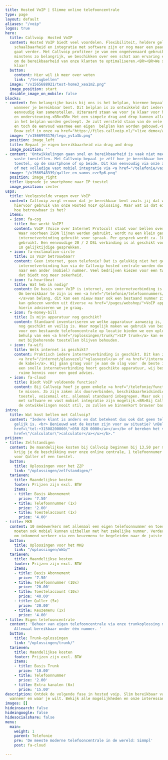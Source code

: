 ```yaml
---
title: Hosted VoIP | Slimme online telefooncentrale
type: page
layout: default
aliases: "/voip"
logos: true
hero:
  title: Callvoip  Hosted VoIP
  content: Hosted VoIP biedt veel voordelen. Flexibiliteit, heldere geluidskwaliteit,
    schaalbaarheid en integratie met software zijn er nog maar een paar.<BR><BR>Callvoip
    gaat verder. Met Callvoip profiteer je van een ongeëvenaard gebruiksgemak. En
    minstens zo belangrijk, we beschikken over een schat aan ervaring en slimme tips
    om de bereikbaarheid van onze klanten te optimaliseren.<BR><BR>We staan voor je
    klaar!
  button:
    content: Hier wil ik meer over weten
    link: "/terugbellen"
  image: "/v1565688921/test-home3_xea1m2.png"
  image_position: start
  disable_image_on_mobile: false
blocks:
- content: Een belangrijke basis bij ons is het belplan, hiermee bepaal je hoe en
    wanneer je bereikbaar bent. Dit belplan is zo ontwikkeld dat iedereen dit zelf
    eenvoudig kan samenstellen. Uiteraard staan we voor je klaar voor handige tips
    en ondersteuning.<BR><BR> Met een simpele drag and drop kunnen alle bouwstenen
    in het belplan worden gesleept. Je zult versteld staan van de vele mogelijkheden
    en toch de eenvoud waarmee een eigen  belplan kan worden gebouwd.<BR><BR>Benieuwd?
    Bouw zelf in onze <a href="https://files.callvoip.nl/">live demo</a>.
  image: "/v1566993176/lego_yv1a3b.png"
  position: image_left
  title: Bepaal je eigen bereikbaarheid via drag and drop
  image_position: ''
- content: 'Ontwikkelingen gaan snel en bereikbaarheid is vaak niet meer beperkt tot
    vaste toestellen. Met Callvoip bepaal je zèlf hoe je bereikbaar bent: op het vaste
    toestel, op de smartphone of op beide. Dit kan eenvoudig via onze app  <a href="/telefonie/qaller/">Qaller</a>
    of met volledige vast mobiel integratie via <a href="/telefonie/vastmobielintegratie/">Vamos</a>.'
  image: "/v1566548339/qaller_en_vamos_ezc5p6.png"
  position: image_right
  title: Upgrade je smartphone naar IP toestel
  image_position: center
usps:
  title: Veelgestelde vragen over VoIP
  content: Callvoip zorgt ervoor dat je bereikbaar bent zoals jij dat wilt. We maken
    hiervoor gebruik van onze Hosted VoIP oplossing. Maar wat is dat eigenlijk? En
    hoe betrouwbaar is het?
  items:
  - icon: fa-cog
    title: Hoe werkt VoIP?
    content: VoIP (Voice over Internet Protocol) staat voor bellen over internet.
      Waar voorheen ISDN lijnen werden gebruikt, wordt nu een klein gedeelte van de
      internetverbinding gebruikt voor spraak. Per gesprek wordt ca. 100Kb aan data
      gebruikt. Een eenvoudige 20 / 2 DSL verbinding is al geschikt voor zo'n 8 -
      10 gelijktijdige gesprekken.
  - icon: fa-exclamation-circle
    title: Is VoIP betrouwbaar?
    content: Geen internet, geen telefonie? Dat is gelukkig niet het geval, ook zonder
      internetverbinding kan via de Callvoip hosted centrale worden doorgeschakeld
      naar een ander (mobiel) nummer. Veel bedrijven kiezen voor een tweede <a href="/internet/postcodecheck/">internetverbinding</a>,
      dat biedt nog meer zekerheid.
  - icon: fa-heartbeat
    title: Wat heb ik nodig?
    content: De basis voor VoIP is internet, een internetverbinding is dan ook essentieel.
      Om bereikbaar te zijn is een <a href="/telefonie/telefoonnummers/">telefoonnummer
      </a>van belang, dit kan een nieuw maar ook een bestaand nummer zijn. Verder
      kan gekozen worden uit diverse <a href="/pages/webshop/">VoIP apparatuur</a>,
      hierin adviseren we je graag.
  - icon: fa-money-bill
    title: Is mijn apparatuur nog geschikt?
    content: Standaard inventariseren we welke apparatuur aanwezig is, en of deze
      nog geschikt en veilig is. Waar mogelijk maken we gebruik van bestaande apparatuur.<BR>Zelfs
      voor een bestaande telefooncentrale op locatie bieden we een oplossing. Met
      behulp van een <a href="/oplossingen/trunk/">SIP trunk</a> kan een centrale
      met bijbehorende toestellen blijven behouden.
  - icon: fa-wifi
    title: Welk internet is geschikt?
    content: Praktisch iedere internetverbinding is geschikt. Dit kan zowel <a href="/internet/dsl/">dsl</a>,
      <a href="/internet/glasvezel/">glasvezel</a> of <a href="/internet/kabel/">via
      de kabel</a>. Wij gaan graag voor je aan de slag voor  de beste internetverbinding.<BR>Bij
      een snelle internetverbinding hoort geschikte apparatuur, wij beschikken over
      ruime kennis voor een goed advies.
  - icon: fa-cloud
    title: Biedt VoIP voldoende functies?
    content: Bij Callvoip hoef je geen enkele <a href="/telefonie/functionaliteiten/">functionaliteit</a>
      te missen. Zo zijn zaken als doorverbinden, beschikbaarheidsindicatie op het
      toestel, voicemail etc. allemaal standaard inbegrepen. Maar ook slimme koppelingen
      met software en vast mobiel integratie zijn mogelijk.<BR>Bij Callvoip staan
      de ontwikkelingen nooit stil, zo zullen we binnenkort browser based bellen introduceren.
intro:
  title: Wat kost bellen met Callvoip?
  content: "Iedere klant is anders en dat betekent dus ook dat geen telefooncentrale
    gelijk is. <br> Benieuwd wat de kosten zijn voor uw situatie? \nBel met <b><u><a
    href=\"tel:+31508200000\">050 820 0000</a></u></b> of bereken het via onze <b><u><a
    href=\"/calculator\">calculator</a></u></b>."
prijzen:
- title: Zelfstandigen
  content: De maandelijkse kosten bij Callvoip beginnen bij 13,50 per maand. Hiervoor
    krijg je de beschikking over onze online centrale, 1 telefoonnumer en 1 gebruikersaccount
    voor Qaller of een toestel.
  button:
    title: Oplossingen voor het ZZP
    link: "/oplossingen/zelfstandigen/"
  tarieven:
    title: Maandelijkse kosten
    footer: Prijzen zijn excl. BTW
    items:
    - title: Basis Abonnement
      price: '7.50'
    - title: Telefoonnummer (1x)
      price: '2.00'
    - title: Toestelaccount (1x)
      price: '4.00'
- title: MKB
  content: 10 medewerkers met allemaal een eigen telefoonnummer en toestel. 5 medewerkers
    moeten ook mobiel kunnen uitbellen met het zakelijke nummer. Verder is de wens
    om inkomend verkeer via een keuzemenu te begeleiden naar de juiste medewerker.
  button:
    title: Oplossingen voor het MKB
    link: "/oplossingen/mkb/"
  tarieven:
    title: Maandelijkse kosten
    footer: Prijzen zijn excl. BTW
    items:
    - title: Basis Abonnement
      price: '7.50'
    - title: Telefoonnummer (10x)
      price: '20.00'
    - title: Toestelaccount (10x)
      price: '40.00'
    - title: Qaller (5x)
      price: '20.00'
    - title: Keuzemenu (1x)
      price: '4.00'
- title: Eigen telefooncentrale
  content: 'Beheer van eigen telefooncentrale via onze trunkoplossing met 10 gesprekskanalen.
    Allemaal bereikbaar onder één nummer. '
  button:
    title: Trunk-oplossingen
    link: "/oplossingen/trunk/"
  tarieven:
    title: Maandelijkse kosten
    footer: Prijzen zijn excl. BTW
    items:
    - title: Basis Trunk
      price: '10.00'
    - title: Telefoonnummer
      price: '2.00'
    - title: Extra kanalen (6x)
      price: '15.00'
description: Ontdek de volgende fase in hosted voip. Slim bereikbaar vanuit de cloud,
  wanneer en waar je wilt. Bekijk alle mogelijkheden en onze interessante abonnementen.
images: []
hideinsearch: false
hideingoogle: false
hidesocialshare: false
menu:
  main:
    weight: 1
    parent: Telefonie
    pre: 'De meeste moderne telefooncentrale in de wereld: Simmpl'
    post: fa-cloud

---
```

